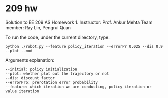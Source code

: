 # 209 hw

Solution to EE 209 AS Homework 1.
Instructor: Prof. Ankur Mehta
Team member: Ray Lin, Pengrui Quan

To run the code, under the current directory, type:

	python ./robot.py --feature policy_iteration --errorPr 0.025 --dis 0.9 --plot --mod

Arguments explanation:

	--initial: policy initialization 
	--plot: whether plot out the trajectory or not
	--dis: discount factor
	--errorPro: prerotation error probability
	--feature: which iteration we are conducting, policy iteration or value iteration


